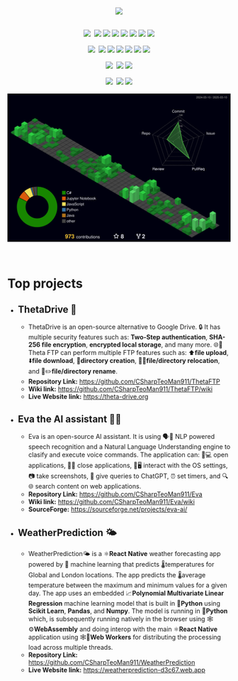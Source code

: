 


<div align="center">
  <img align="center" src="https://github.com/user-attachments/assets/05389c7f-25ab-432b-8dda-56332f2021ab"/>

  <div>
    <br/>
    <br/>
      <img src="https://img.shields.io/badge/Languages%3A%20-grey"/>&nbsp&nbsp<img src="https://img.shields.io/badge/c%23-gren"/> <img src="https://img.shields.io/badge/Python-yellow"/> <img src="https://img.shields.io/badge/Java-orange"/> <img src="https://img.shields.io/badge/JavaScript-red"/> <img src="https://img.shields.io/badge/SQL-blue"/> <img src="https://img.shields.io/badge/HTML-orange"/> <img src="https://img.shields.io/badge/XAML-dodgerblue"/>
  </div>
  
  <div>
    <br/>
    <img src="https://img.shields.io/badge/Frameworks%3A%20-white"/>&nbsp&nbsp<img src="https://img.shields.io/badge/React%20-dodgerblue"/> <img src="https://img.shields.io/badge/NodeJS%20-green"/> <img src="https://img.shields.io/badge/Blazor%20-violet"/> <img src="https://img.shields.io/badge/.NET%20Core%20-8A2BE2"/> <img src="https://img.shields.io/badge/WPF%20-blue"/> <img src="https://img.shields.io/badge/Windows%20Forms%20-blue"/>
  </div>

  <div>
    <br/>
    <img src="https://img.shields.io/badge/Databases%3A%20-blue"/>&nbsp&nbsp<img src="https://img.shields.io/badge/MySQL%20-dodgerblue"/> <img src="https://img.shields.io/badge/Firebase%20-red"/>
  </div>

  <div>
    <br/>
    <img src="https://img.shields.io/badge/Operating%20Systems%3A%20-yellow"/>&nbsp&nbsp<img src="https://img.shields.io/badge/Windows%20-dodgerblue"/> <img src="https://img.shields.io/badge/Linux%20-red"/>
  </div>

  <div>
    <br/>
    <img src="./profile-3d-contrib/profile-night-green.svg"/>
  </div>
</div>

<br/>
<br/>

# Top projects

* ## ThetaDrive 📁
  * ThetaDrive is an open-source alternative to Google Drive. 🔒 It has multiple security features such as: **Two-Step authentication**, **SHA-256 file encryption**, **encrypted local storage**, and many more. 🌐📁Theta FTP can perform multiple FTP features such as: ⬆️**file upload**, ⬇️**file download**, 📁**directory creation**, 📁🔀**file/directory relocation**, and 📂✏️**file/directory rename**.
  * **Repository Link:** https://github.com/CSharpTeoMan911/ThetaFTP
  * **Wiki link:** https://github.com/CSharpTeoMan911/ThetaFTP/wiki
  * **Live Website link:** https://theta-drive.org

* ## Eva the AI assistant 🧠🤖
  * Eva is an open-source AI assistant. It is using 🗣️🤖 NLP powered speech recognition and a Natural Language Understanding engine to clasify and execute voice commands. The application can: 📲💻 open applications, 📱❌ close applications, 🔧🖥️ interact with the OS settings, 📷 take screenshots, 🤖 give queries to ChatGPT, ⏰ set timers, and 🔍🌐 search content on web applications. 
  * **Repository Link:** https://github.com/CSharpTeoMan911/Eva
  * **Wiki link:** https://github.com/CSharpTeoMan911/Eva/wiki
  * **SourceForge:** https://sourceforge.net/projects/eva-ai/
 
* ## WeatherPrediction 🌤️
  * WeatherPrediction🌤️ is a ⚛️**React Native** weather forecasting app powered by 🤖 machine learning that predicts 🌡️temperatures for Global and London locations. The app predicts the 🌡️average temperature between the maximum and minimum values for a given day. The app uses an embedded 📈**Polynomial Multivariate Linear Regression** machine learning model that is built in 🐍**Python** using **Scikit Learn**, **Pandas**, and **Numpy**. The model is running in 🐍**Python** which, is subsequently running natively in the browser using 🕸️⚙️**WebAssembly** and doing interop with the main ⚛️**React Native** application using 🕸️👷**Web Workers** for distributing the processing load across multiple threads.
  * **Repository Link:** https://github.com/CSharpTeoMan911/WeatherPrediction
  * **Live Website link:** https://weatherprediction-d3c67.web.app


